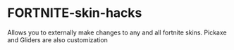 # FORTNITE-skin-hacks
Allows you to externally make changes to any and all fortnite skins. Pickaxe and Gliders are also customization 
